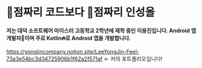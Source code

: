 # 💯점짜리 코드보다 💯점짜리 인성을

#### 저는 대덕 소프트웨어 마이스터 고등학교 2학년에 재학 중인 이용진입니다. Android 앱 개발자📱이며 주로 Kotlin🔥로 Android 앱을 개발합니다.

https://yongjincompany.notion.site/LeeYongJin-Feel-73a3e54bc3d34725906b1f62a2f571af <- 저의 포트폴리오입니다!

